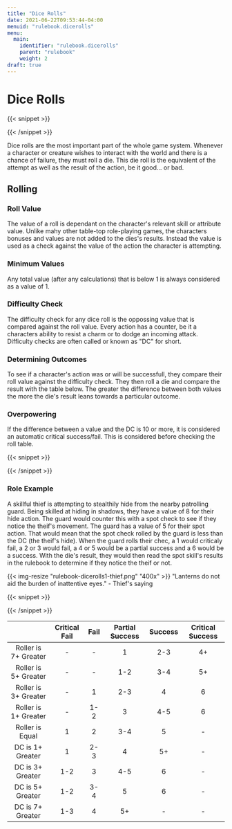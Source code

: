 ```yaml
---
title: "Dice Rolls"
date: 2021-06-22T09:53:44-04:00
menuid: "rulebook.dicerolls"
menu:
  main:
    identifier: "rulebook.dicerolls"
    parent: "rulebook"
    weight: 2
draft: true
---
```


# Dice Rolls

{{< snippet >}}<div class="bookpage-columns"><div class="bookpage-column">{{< /snippet >}}

Dice rolls are the most important part of the whole game system.
Whenever a character or creature wishes to interact with the world and there
is a chance of failure, they must roll a die. This die roll is the equivalent
of the attempt as well as the result of the action, be it good... or bad.

## Rolling

### Roll Value
The value of a roll is dependant on the character's relevant skill or attribute
value. Unlike mahy other table-top role-playing games, the characters bonuses and
values are not added to the dies's results. Instead the value is used as a check
against the value of the action the character is attempting.

### Minimum Values
Any total value (after any calculations) that is below 1 is always considered as
a value of 1.

### Difficulty Check
The difficulty check for any dice roll is the oppossing value that is compared
against the roll value. Every action has a counter, be it a characters ability to
resist a charm or to dodge an incoming attack. Difficulty checks are often called
or known as "DC" for short.

### Determining Outcomes
To see if a character's action was or will be successfull, they compare their roll
value against the difficulty check. They then roll a die  and compare the result
with the table below. The greater the difference between both values the more the
die's result leans towards a particular outcome.

### Overpowering
If the difference between a value and the DC is 10 or more, it is considered an
automatic critical success/fail. This is considered before checking the roll table.

{{< snippet >}}</div><div class="bookpage-column">{{< /snippet >}}

### Role Example
A skillful thief is attempting to stealthily hide from the nearby patrolling guard.
Being skilled at hiding in shadows, they have a value of 8 for their hide action.
The guard would counter this with a spot check to see if they notice the theif's
movement. The guard has a value of 5 for their spot action.
That would mean that the spot check rolled by the guard is less than the DC
(the theif's hide). When the guard rolls their chec, a 1 would criticaly fail,
a 2 or 3 would fail, a 4 or 5 would be a partial success and a 6 would be a success.
With the die's result, they would then read the spot skill's results in the rulebook
to determine if they notice the theif or not.

{{< img-resize "rulebook-dicerolls1-thief.png" "400x" >}}
"Lanterns do not aid the burden of inattentive eyes." - Thief's saying

{{< snippet >}}</div></div>{{< /snippet >}}

|                      | Critical Fail|  Fail | Partial Success | Success | Critical Success |
|:--------------------:|:-------------:|:----:|:---------------:|:-------:|:----------------:|
| Roller is 7+ Greater |       -       |  -   |        1        |   2-3   |         4+       |
| Roller is 5+ Greater |       -       |  -   |       1-2       |   3-4   |         5+       |
| Roller is 3+ Greater |       -       |  1   |       2-3       |    4    |         6        |
| Roller is 1+ Greater |       -       | 1-2  |        3        |   4-5   |         6        |
| Roller is Equal      |       1       |  2   |       3-4       |    5    |         -        |
| DC is 1+ Greater     |       1       | 2-3  |        4        |    5+   |         -        |
| DC is 3+ Greater     |      1-2      |  3   |       4-5       |    6    |         -        |
| DC is 5+ Greater     |      1-2      | 3-4  |        5        |    6    |         -        |
| DC is 7+ Greater     |      1-3      |  4   |        5+       |    -    |         -        |

